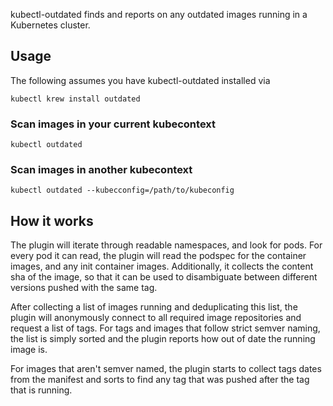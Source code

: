 kubectl-outdated finds and reports on any outdated images running in a Kubernetes cluster.

## Usage
The following assumes you have kubectl-outdated installed via

```shell
kubectl krew install outdated
```

### Scan images in your current kubecontext

```shell
kubectl outdated
```

### Scan images in another kubecontext

```shell
kubectl outdated --kubecconfig=/path/to/kubeconfig
```

## How it works
The plugin will iterate through readable namespaces, and look for pods. For every pod it can read, the plugin will read the podspec for the container images, and any init container images. Additionally, it collects the content sha of the image, so that it can be used to disambiguate between different versions pushed with the same tag.

After collecting a list of images running and deduplicating this list, the plugin will anonymously connect to all required image repositories and request a list of tags. For tags and images that follow strict semver naming, the list is simply sorted and the plugin reports how out of date the running image is.

For images that aren't semver named, the plugin starts to collect tags dates from the manifest and sorts to find any tag that was pushed after the tag that is running.

